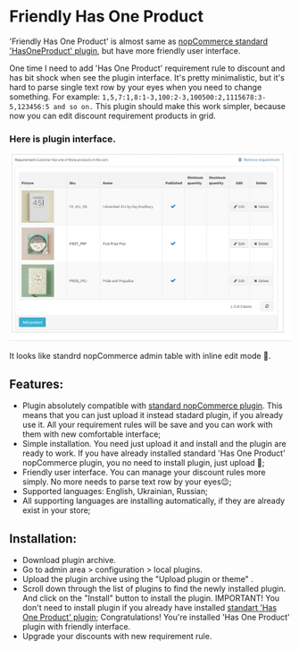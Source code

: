 # Friendly Has One Product

'Friendly Has One Product' is almost same as [nopCommerce standard 'HasOneProduct' plugin](https://www.nopcommerce.com/en/has-one-product-discount-requirement-rule), but have more friendly user interface.

One time I need to add 'Has One Product' requirement rule to discount and has bit shock when see the plugin interface. It's pretty minimalistic, but it's hard to parse single text row by your eyes when you need to change something. For example: `1,5,7:1,8:1-3,100:2-3,100500:2,1115678:3-5,123456:5 and so on.`
This plugin should make this work simpler, because now you can edit discount requirement products in grid.

### Here is plugin interface.
![alt text](https://github.com/iAlexeyProkhorov/iAlexeyProkhorov/blob/main/Content/Has%20One%20Product/420.png)

It looks like standrd nopCommerce admin table with inline edit mode 🙂.

## Features:
* Plugin absolutely compatible with [standard nopCommerce plugin](https://www.nopcommerce.com/en/has-one-product-discount-requirement-rule). This means that you can just upload it instead stadard plugin, if you already use it. All your requirement rules will be save and you can work with them with new comfortable interface;
* Simple installation. You need just upload it and install and the plugin are ready to work. If you have already installed standard 'Has One Product' nopCommerce plugin, you no need to install plugin, just upload 🙂;
* Friendly user interface. You can manage your discount rules more simply. No more needs to parse text row by your eyes😉;
* Supported languages: English, Ukrainian, Russian;
* All supporting languages are installing automatically, if they are already exist in your store;

## Installation:
* Download plugin archive.
* Go to admin area > configuration > local plugins.
* Upload the plugin archive using the "Upload plugin or theme" .
* Scroll down through the list of plugins to find the newly installed plugin. And click on the "Install" button to install the plugin. IMPORTANT! You don't need to install plugin if you already have installed [standart 'Has One Product' plugin](https://www.nopcommerce.com/en/has-one-product-discount-requirement-rule);
Congratulations! You're installed 'Has One Product' plugin with friendly interface.
* Upgrade your discounts with new requirement rule.
